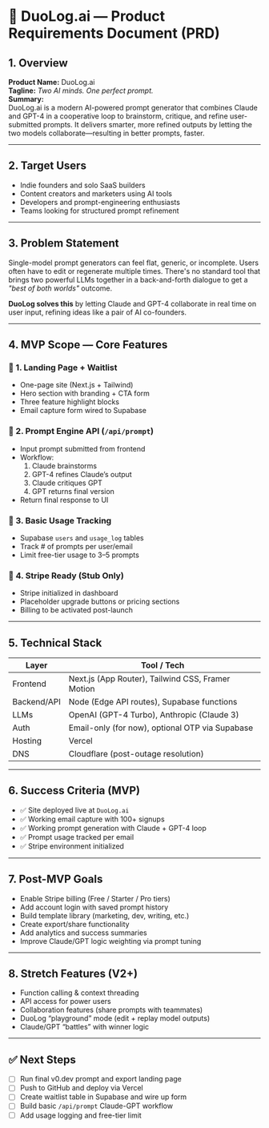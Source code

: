 # 🧠 DuoLog.ai — Product Requirements Document (PRD)

## 1. Overview
**Product Name:** DuoLog.ai  
**Tagline:** *Two AI minds. One perfect prompt.*  
**Summary:**  
DuoLog.ai is a modern AI-powered prompt generator that combines Claude and GPT-4 in a cooperative loop to brainstorm, critique, and refine user-submitted prompts. It delivers smarter, more refined outputs by letting the two models collaborate—resulting in better prompts, faster.

---

## 2. Target Users

- Indie founders and solo SaaS builders  
- Content creators and marketers using AI tools  
- Developers and prompt-engineering enthusiasts  
- Teams looking for structured prompt refinement

---

## 3. Problem Statement

Single-model prompt generators can feel flat, generic, or incomplete. Users often have to edit or regenerate multiple times. There's no standard tool that brings two powerful LLMs together in a back-and-forth dialogue to get a *"best of both worlds"* outcome.

**DuoLog solves this** by letting Claude and GPT-4 collaborate in real time on user input, refining ideas like a pair of AI co-founders.

---

## 4. MVP Scope — Core Features

### 🔹 1. Landing Page + Waitlist
- One-page site (Next.js + Tailwind)
- Hero section with branding + CTA form
- Three feature highlight blocks
- Email capture form wired to Supabase

### 🔹 2. Prompt Engine API (`/api/prompt`)
- Input prompt submitted from frontend
- Workflow:
  1. Claude brainstorms
  2. GPT-4 refines Claude’s output
  3. Claude critiques GPT
  4. GPT returns final version
- Return final response to UI

### 🔹 3. Basic Usage Tracking
- Supabase `users` and `usage_log` tables
- Track # of prompts per user/email
- Limit free-tier usage to 3–5 prompts

### 🔹 4. Stripe Ready (Stub Only)
- Stripe initialized in dashboard
- Placeholder upgrade buttons or pricing sections
- Billing to be activated post-launch

---

## 5. Technical Stack

| Layer        | Tool / Tech             |
|--------------|--------------------------|
| Frontend     | Next.js (App Router), Tailwind CSS, Framer Motion |
| Backend/API  | Node (Edge API routes), Supabase functions |
| LLMs         | OpenAI (GPT-4 Turbo), Anthropic (Claude 3) |
| Auth         | Email-only (for now), optional OTP via Supabase |
| Hosting      | Vercel |
| DNS          | Cloudflare (post-outage resolution) |

---

## 6. Success Criteria (MVP)

- ✅ Site deployed live at `DuoLog.ai`
- ✅ Working email capture with 100+ signups
- ✅ Working prompt generation with Claude + GPT-4 loop
- ✅ Prompt usage tracked per email
- ✅ Stripe environment initialized

---

## 7. Post-MVP Goals

- Enable Stripe billing (Free / Starter / Pro tiers)
- Add account login with saved prompt history
- Build template library (marketing, dev, writing, etc.)
- Create export/share functionality
- Add analytics and success summaries
- Improve Claude/GPT logic weighting via prompt tuning

---

## 8. Stretch Features (V2+)

- Function calling & context threading
- API access for power users
- Collaboration features (share prompts with teammates)
- DuoLog “playground” mode (edit + replay model outputs)
- Claude/GPT “battles” with winner logic

---

## ✅ Next Steps

- [ ] Run final v0.dev prompt and export landing page
- [ ] Push to GitHub and deploy via Vercel
- [ ] Create waitlist table in Supabase and wire up form
- [ ] Build basic `/api/prompt` Claude-GPT workflow
- [ ] Add usage logging and free-tier limit